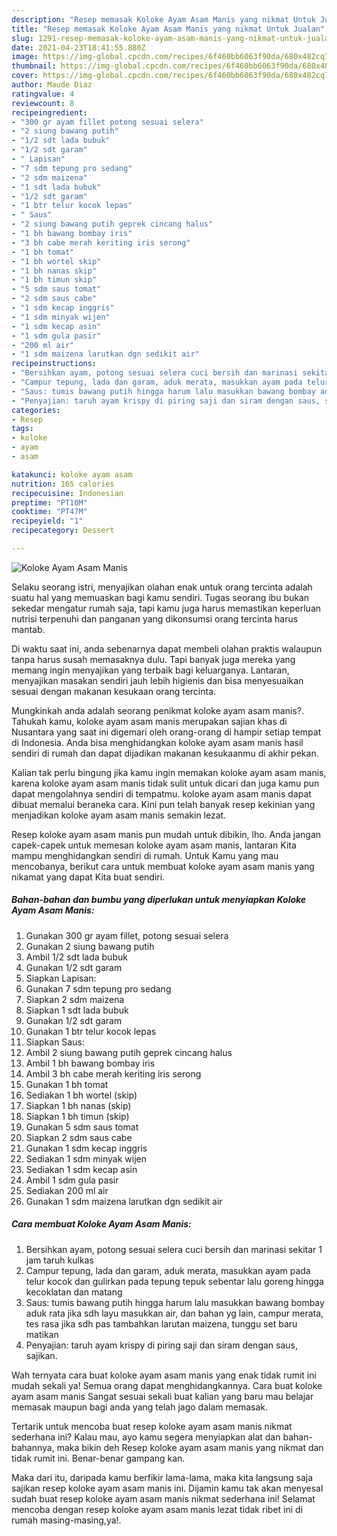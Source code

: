 ```yaml
---
description: "Resep memasak Koloke Ayam Asam Manis yang nikmat Untuk Jualan"
title: "Resep memasak Koloke Ayam Asam Manis yang nikmat Untuk Jualan"
slug: 1291-resep-memasak-koloke-ayam-asam-manis-yang-nikmat-untuk-jualan
date: 2021-04-23T18:41:55.880Z
image: https://img-global.cpcdn.com/recipes/6f460bb6063f90da/680x482cq70/koloke-ayam-asam-manis-foto-resep-utama.jpg
thumbnail: https://img-global.cpcdn.com/recipes/6f460bb6063f90da/680x482cq70/koloke-ayam-asam-manis-foto-resep-utama.jpg
cover: https://img-global.cpcdn.com/recipes/6f460bb6063f90da/680x482cq70/koloke-ayam-asam-manis-foto-resep-utama.jpg
author: Maude Diaz
ratingvalue: 4
reviewcount: 8
recipeingredient:
- "300 gr ayam fillet potong sesuai selera"
- "2 siung bawang putih"
- "1/2 sdt lada bubuk"
- "1/2 sdt garam"
- " Lapisan"
- "7 sdm tepung pro sedang"
- "2 sdm maizena"
- "1 sdt lada bubuk"
- "1/2 sdt garam"
- "1 btr telur kocok lepas"
- " Saus"
- "2 siung bawang putih geprek cincang halus"
- "1 bh bawang bombay iris"
- "3 bh cabe merah keriting iris serong"
- "1 bh tomat"
- "1 bh wortel skip"
- "1 bh nanas skip"
- "1 bh timun skip"
- "5 sdm saus tomat"
- "2 sdm saus cabe"
- "1 sdm kecap inggris"
- "1 sdm minyak wijen"
- "1 sdm kecap asin"
- "1 sdm gula pasir"
- "200 ml air"
- "1 sdm maizena larutkan dgn sedikit air"
recipeinstructions:
- "Bersihkan ayam, potong sesuai selera cuci bersih dan marinasi sekitar 1 jam taruh kulkas"
- "Campur tepung, lada dan garam, aduk merata, masukkan ayam pada telur kocok dan gulirkan pada tepung tepuk sebentar lalu goreng hingga kecoklatan dan matang"
- "Saus: tumis bawang putih hingga harum lalu masukkan bawang bombay aduk rata jika sdh layu masukkan air, dan bahan yg lain, campur merata, tes rasa jika sdh pas tambahkan larutan maizena, tunggu set baru matikan"
- "Penyajian: taruh ayam krispy di piring saji dan siram dengan saus, sajikan."
categories:
- Resep
tags:
- koloke
- ayam
- asam

katakunci: koloke ayam asam 
nutrition: 165 calories
recipecuisine: Indonesian
preptime: "PT10M"
cooktime: "PT47M"
recipeyield: "1"
recipecategory: Dessert

---
```



![Koloke Ayam Asam Manis](https://img-global.cpcdn.com/recipes/6f460bb6063f90da/680x482cq70/koloke-ayam-asam-manis-foto-resep-utama.jpg)

Selaku seorang istri, menyajikan olahan enak untuk orang tercinta adalah suatu hal yang memuaskan bagi kamu sendiri. Tugas seorang ibu bukan sekedar mengatur rumah saja, tapi kamu juga harus memastikan keperluan nutrisi terpenuhi dan panganan yang dikonsumsi orang tercinta harus mantab.

Di waktu  saat ini, anda sebenarnya dapat membeli olahan praktis walaupun tanpa harus susah memasaknya dulu. Tapi banyak juga mereka yang memang ingin menyajikan yang terbaik bagi keluarganya. Lantaran, menyajikan masakan sendiri jauh lebih higienis dan bisa menyesuaikan sesuai dengan makanan kesukaan orang tercinta. 



Mungkinkah anda adalah seorang penikmat koloke ayam asam manis?. Tahukah kamu, koloke ayam asam manis merupakan sajian khas di Nusantara yang saat ini digemari oleh orang-orang di hampir setiap tempat di Indonesia. Anda bisa menghidangkan koloke ayam asam manis hasil sendiri di rumah dan dapat dijadikan makanan kesukaanmu di akhir pekan.

Kalian tak perlu bingung jika kamu ingin memakan koloke ayam asam manis, karena koloke ayam asam manis tidak sulit untuk dicari dan juga kamu pun dapat mengolahnya sendiri di tempatmu. koloke ayam asam manis dapat dibuat memalui beraneka cara. Kini pun telah banyak resep kekinian yang menjadikan koloke ayam asam manis semakin lezat.

Resep koloke ayam asam manis pun mudah untuk dibikin, lho. Anda jangan capek-capek untuk memesan koloke ayam asam manis, lantaran Kita mampu menghidangkan sendiri di rumah. Untuk Kamu yang mau mencobanya, berikut cara untuk membuat koloke ayam asam manis yang nikamat yang dapat Kita buat sendiri.

<!--inarticleads1-->

##### Bahan-bahan dan bumbu yang diperlukan untuk menyiapkan Koloke Ayam Asam Manis:

1. Gunakan 300 gr ayam fillet, potong sesuai selera
1. Gunakan 2 siung bawang putih
1. Ambil 1/2 sdt lada bubuk
1. Gunakan 1/2 sdt garam
1. Siapkan  Lapisan:
1. Gunakan 7 sdm tepung pro sedang
1. Siapkan 2 sdm maizena
1. Siapkan 1 sdt lada bubuk
1. Gunakan 1/2 sdt garam
1. Gunakan 1 btr telur kocok lepas
1. Siapkan  Saus:
1. Ambil 2 siung bawang putih geprek cincang halus
1. Ambil 1 bh bawang bombay iris
1. Ambil 3 bh cabe merah keriting iris serong
1. Gunakan 1 bh tomat
1. Sediakan 1 bh wortel (skip)
1. Siapkan 1 bh nanas (skip)
1. Siapkan 1 bh timun (skip)
1. Gunakan 5 sdm saus tomat
1. Siapkan 2 sdm saus cabe
1. Gunakan 1 sdm kecap inggris
1. Sediakan 1 sdm minyak wijen
1. Sediakan 1 sdm kecap asin
1. Ambil 1 sdm gula pasir
1. Sediakan 200 ml air
1. Gunakan 1 sdm maizena larutkan dgn sedikit air




<!--inarticleads2-->

##### Cara membuat Koloke Ayam Asam Manis:

1. Bersihkan ayam, potong sesuai selera cuci bersih dan marinasi sekitar 1 jam taruh kulkas
1. Campur tepung, lada dan garam, aduk merata, masukkan ayam pada telur kocok dan gulirkan pada tepung tepuk sebentar lalu goreng hingga kecoklatan dan matang
1. Saus: tumis bawang putih hingga harum lalu masukkan bawang bombay aduk rata jika sdh layu masukkan air, dan bahan yg lain, campur merata, tes rasa jika sdh pas tambahkan larutan maizena, tunggu set baru matikan
1. Penyajian: taruh ayam krispy di piring saji dan siram dengan saus, sajikan.




Wah ternyata cara buat koloke ayam asam manis yang enak tidak rumit ini mudah sekali ya! Semua orang dapat menghidangkannya. Cara buat koloke ayam asam manis Sangat sesuai sekali buat kalian yang baru mau belajar memasak maupun bagi anda yang telah jago dalam memasak.

Tertarik untuk mencoba buat resep koloke ayam asam manis nikmat sederhana ini? Kalau mau, ayo kamu segera menyiapkan alat dan bahan-bahannya, maka bikin deh Resep koloke ayam asam manis yang nikmat dan tidak rumit ini. Benar-benar gampang kan. 

Maka dari itu, daripada kamu berfikir lama-lama, maka kita langsung saja sajikan resep koloke ayam asam manis ini. Dijamin kamu tak akan menyesal sudah buat resep koloke ayam asam manis nikmat sederhana ini! Selamat mencoba dengan resep koloke ayam asam manis lezat tidak ribet ini di rumah masing-masing,ya!.

